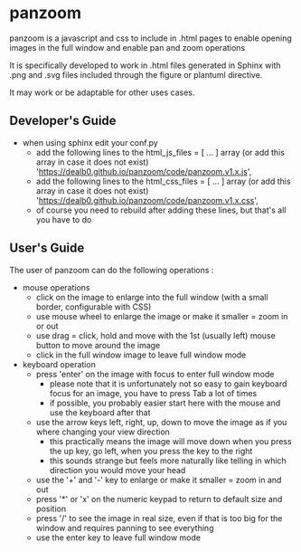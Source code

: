 # panzoom

panzoom is a javascript and css to include in .html pages to enable opening images in the full window and enable pan and zoom operations

It is specifically developed to work in .html files generated in Sphinx with .png and .svg files included through the figure or plantuml directive.

It may work or be adaptable for other uses cases.

Developer's Guide
-----------------

- when using sphinx edit your conf.py
  - add the following lines to the html_js_files = [ ... ] array (or add this array in case it does not exist)
    'https://dealb0.github.io/panzoom/code/panzoom.v1.x.js',
  - add the following lines to the html_css_files = [ ... ] array (or add this array in case it does not exist)
    'https://dealb0.github.io/panzoom/code/panzoom.v1.x.css',
  - of course you need to rebuild after adding these lines, but that's all you have to do

User's Guide
------------

The user of panzoom can do the following operations :

- mouse operations
  - click on the image to enlarge into the full window (with a small border, configurable with CSS)
  - use mouse wheel to enlarge the image or make it smaller = zoom in or out
  - use drag = click, hold and move with the 1st (usually left) mouse button to move around the image
  - click in the full window image to leave full window mode
- keyboard operation
  - press 'enter' on the image with focus to enter full window mode
    - please note that it is unfortunately not so easy to gain keyboard focus for an image, you have to press Tab a lot of times
    - if possible, you probably easier start here with the mouse and use the keyboard after that
  - use the arrow keys left, right, up, down to move the image as if you where changing your view direction
    - this practically means the image will move down when you press the up key, go left, when you press the key to the right
    - this sounds strange but feels more naturally like telling in which direction you would move your head
  - use the '+' and '-' key to enlarge or make it smaller = zoom in and out
  - press '*' or 'x' on the numeric keypad to return to default size and position
  - press '/' to see the image in real size, even if that is too big for the window and requires panning to see everything
  - use the enter key to leave full window mode
